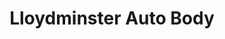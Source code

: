 ---
title: "Lloydminster Auto Body"
url: /lloydminster/lloydminster-auto-body/
shop: Autowerkstatt
---
